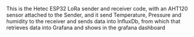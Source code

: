 This is the Hetec ESP32 LoRa sender and receiver code, with an  AHT120 sensor attached to the Sender, and it send Temperature, Pressure and humidity to the receiver and sends data into InfluxDb, from which that retrieves data into Grafana and shows in the grafana dashboard 
